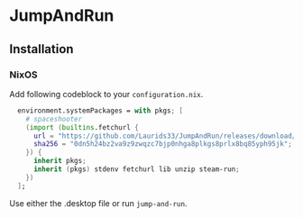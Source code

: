 # JumpAndRun
## Installation
### NixOS
Add following codeblock to your `configuration.nix`.
```nix
  environment.systemPackages = with pkgs; [
    # spaceshooter
    (import (builtins.fetchurl {
      url = "https://github.com/Laurids33/JumpAndRun/releases/download/release_v1.00.02/package.nix";
      sha256 = "0dn5h24bz2va9z9zwqzc7bjp0nhga8plkgs8prlx8bq85yph95jk";
    }) {
      inherit pkgs;
      inherit (pkgs) stdenv fetchurl lib unzip steam-run;
    })
  ];
```
Use either the .desktop file or run `jump-and-run`.
